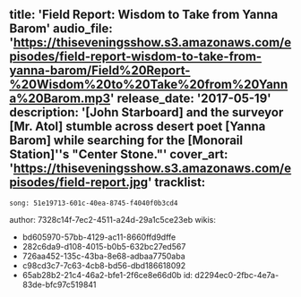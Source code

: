 title: 'Field Report: Wisdom to Take from Yanna Barom'
audio_file: 'https://thiseveningsshow.s3.amazonaws.com/episodes/field-report-wisdom-to-take-from-yanna-barom/Field%20Report-%20Wisdom%20to%20Take%20from%20Yanna%20Barom.mp3'
release_date: '2017-05-19'
description: '[John Starboard] and the surveyor [Mr. Atol] stumble across desert poet [Yanna Barom] while searching for the [Monorail Station]''s "Center Stone."'
cover_art: 'https://thiseveningsshow.s3.amazonaws.com/episodes/field-report.jpg'
tracklist:
  -
    song: 51e19713-601c-40ea-8745-f4040f0b3cd4
author: 7328c14f-7ec2-4511-a24d-29a1c5ce23eb
wikis:
  - bd605970-57bb-4129-ac11-8660ffd9dffe
  - 282c6da9-d108-4015-b0b5-632bc27ed567
  - 726aa452-135c-43ba-8e68-adbaa7750aba
  - c98cd3c7-7c63-4cb8-bd56-dbd186618092
  - 65ab28b2-21c4-46a2-bfe1-2f6ce8e66d0b
id: d2294ec0-2fbc-4e7a-83de-bfc97c519841
